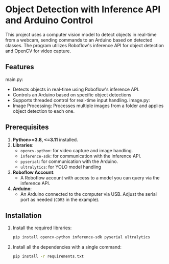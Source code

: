 # Object Detection with Inference API and Arduino Control

This project uses a computer vision model to detect objects in real-time from a webcam, sending commands to an Arduino based on detected classes. The program utilizes Roboflow's inference API for object detection and OpenCV for video capture.

## Features
main.py:
- Detects objects in real-time using Roboflow's inference API.
- Controls an Arduino based on specific object detections
- Supports threaded control for real-time input handling.
image.py:
- Image Processing: Processes multiple images from a folder and applies object detection to each one.

## Prerequisites

1. **Python>=3.8, <=3.11** installed.
2. **Libraries**:
   - `opencv-python`: for video capture and image handling.
   - `inference-sdk`: for communication with the inference API.
   - `pyserial`: for communication with the Arduino.
   - `ultralytics`: for YOLO model handling
3. **Roboflow Account**:
   - A Roboflow account with access to a model you can query via the inference API.
4. **Arduino**:
   - An Arduino connected to the computer via USB. Adjust the serial port as needed (`COM3` in the example).

## Installation

1. Install the required libraries:
   ```bash
   pip install opencv-python inference-sdk pyserial ultralytics
2. Install all the dependencies with a single command:
   ```bash
   pip install -r requirements.txt
